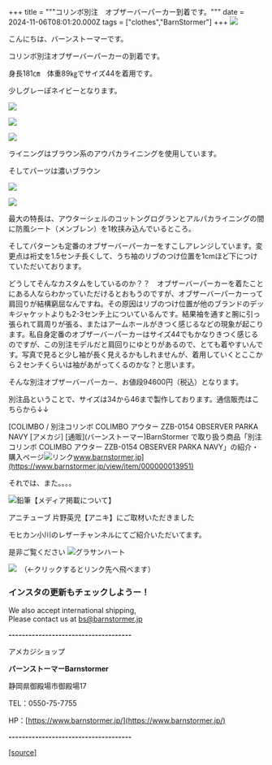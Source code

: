 +++
title = """コリンボ別注　オブザーバーパーカー到着です。"""
date = 2024-11-06T08:01:20.000Z
tags = ["clothes","BarnStormer"]
+++
[![](https://stat.ameba.jp/user_images/20231023/16/barnstormer-go/b2/03/p/o0420015015354743273.png)](https://ameblo.jp/barnstormer-go/entry-12825670498.html)

こんにちは、バーンストーマーです。

コリンボ別注オブザーバーパーカーの到着です。

身長181㎝　体重89㎏でサイズ44を着用です。

少しグレーぽネイビーとなります。

[![](https://stat.ameba.jp/user_images/20241106/17/barnstormer-go/a8/f0/j/o0519070015506874668.jpg)](https://stat.ameba.jp/user_images/20241106/17/barnstormer-go/a8/f0/j/o0519070015506874668.jpg)

[![](https://stat.ameba.jp/user_images/20241106/17/barnstormer-go/c2/42/j/o0466070015506874669.jpg)](https://stat.ameba.jp/user_images/20241106/17/barnstormer-go/c2/42/j/o0466070015506874669.jpg)

[![](https://stat.ameba.jp/user_images/20241106/17/barnstormer-go/51/0c/j/o0466070015506874670.jpg)](https://stat.ameba.jp/user_images/20241106/17/barnstormer-go/51/0c/j/o0466070015506874670.jpg)

ライニングはブラウン系のアウパカライニングを使用しています。

そしてパーツは濃いブラウン

[![](https://stat.ameba.jp/user_images/20241106/17/barnstormer-go/de/ac/j/o0466070015506874672.jpg)](https://stat.ameba.jp/user_images/20241106/17/barnstormer-go/de/ac/j/o0466070015506874672.jpg)

[![](https://stat.ameba.jp/user_images/20241106/17/barnstormer-go/3c/2a/j/o0466070015506874673.jpg)](https://stat.ameba.jp/user_images/20241106/17/barnstormer-go/3c/2a/j/o0466070015506874673.jpg)

最大の特長は、アウターシェルのコットングログランとアルパカライニングの間に防風シート（メンブレン）を1枚挟み込んでいるところ。

そしてパターンも定番のオブザーバーパーカーをすこしアレンジしています。変更点は裄丈を1.5センチ長くして、うち袖のリブのつけ位置を1cmほど下につけていただいております。

どうしてそんなカスタムをしているのか？？　オブザーバーパーカーを着たことにある人ならわかっていただけるとおもうのですが、オブザーバーパーカーって肩回りが結構窮屈なんですね。その原因はリブのつけ位置が他のブランドのデッキジャケットよりも2-3センチ上についているんです。結果袖を通すと腕に引っ張られて肩周りが張る、またはアームホールがきつく感じるなどの現象が起こります。私自身定番のオブザーバーパーカーはサイズ44でもかなりきつく感じるのですが、この別注モデルだと肩回りにゆとりがあるので、とても着やすいんです。写真で見ると少し袖が長く見えるかもしれませんが、着用していくとここから２センチくらいは袖があがってくるのかな？と思います。

そんな別注オブザーバーパーカー、お値段94600円（税込）となります。

別注品ということで、サイズは34から46まで製作しております。通信販売はこちらから↓↓

[COLIMBO / 別注コリンボ COLIMBO アウター ZZB-0154 OBSERVER PARKA NAVY \[アメカジ\] \[通販\](バーンストーマー)BarnStormer で取り扱う商品「別注コリンボ COLIMBO アウター ZZB-0154 OBSERVER PARKA NAVY」の紹介・購入ページ![リンク](https://c.stat100.ameba.jp/ameblo/symbols/v3.20.0/svg/gray/editor_link.svg)www.barnstormer.jp](https://www.barnstormer.jp/view/item/000000013951)

それでは、また。。。。

![鉛筆](https://stat100.ameba.jp/blog/ucs/img/char/char3/519.png)【メディア掲載について】

アニチューブ 片野英児【アニキ】にご取材いただきました

モヒカン小川のレザーチャンネルにてご紹介いただいてます。

是非ご覧ください ![グラサンハート](https://stat100.ameba.jp/blog/ucs/img/char/char3/148.png)

[![](https://stat.ameba.jp/user_images/20230412/16/barnstormer-go/6a/23/p/o0108010815269242493.png)](https://www.instagram.com/barnstormer_daily/)　（←クリックするとリンク先へ飛べます）

### インスタの更新もチェックしようー！

We also accept international shipping,  
Please contact us at bs@barnstormer.jp

**\-------------------------------------**

アメカジショップ

**バーンストーマーBarnstormer**

静岡県御殿場市御殿場17

TEL：0550-75-7755

HP：[https://www.barnstormer.jp/](https://www.barnstormer.jp/)

**\-------------------------------------**

[[source]](https://ameblo.jp/barnstormer-go/entry-12874043577.html)
